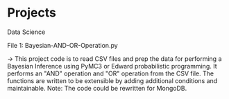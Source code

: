 # Projects
Data Science

File 1: Bayesian-AND-OR-Operation.py

-> This project code is to read CSV files and prep the data for performing a Bayesian Inference using PyMC3 or 
Edward probabilistic programming. It performs an "AND" operation and "OR" operation from the CSV file. The 
functions are written to be extensible by adding additional conditions and maintainable.
Note: The code could be rewritten for MongoDB.

